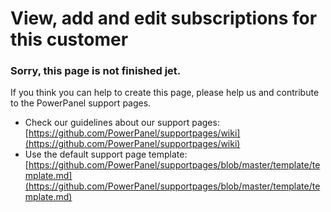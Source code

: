 ﻿# View, add and edit subscriptions for this customer


### Sorry, this page is not finished jet. 

If you think you can help to create this page, please help us and contribute to the PowerPanel support pages.

- Check our guidelines about our support pages: [https://github.com/PowerPanel/supportpages/wiki](https://github.com/PowerPanel/supportpages/wiki)
- Use the default support page template: [https://github.com/PowerPanel/supportpages/blob/master/template/template.md](https://github.com/PowerPanel/supportpages/blob/master/template/template.md)

